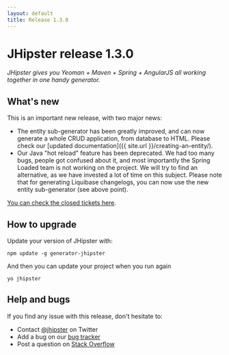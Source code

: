 ```yaml
---
layout: default
title: Release 1.3.0
---
```


JHipster release 1.3.0
==================

*JHipster gives you Yeoman + Maven + Spring + AngularJS all working together in one handy generator.*

What's new
----------

This is an important new release, with two major news:

- The entity sub-generator has been greatly improved, and can now generate a whole CRUD application, from database to HTML. Please check our [updated documentation]({{ site.url }}/creating-an-entity/).
- Our Java "hot reload" feature has been deprecated. We had too many bugs, people got confused about it, and most importantly the Spring Loaded team is not working on the project. We will try to find an alternative, as we have invested a lot of time on this subject. Please note that for generating Liquibase changelogs, you can now use the new entity sub-generator (see above point).

[You can check the closed tickets here](https://github.com/jhipster/generator-jhipster/issues?q=milestone%3A1.3.0+is%3Aclosed).

How to upgrade
------------

Update your version of JHipster with:

```
npm update -g generator-jhipster
```

And then you can update your project when you run again

```
yo jhipster
```

Help and bugs
--------------

If you find any issue with this release, don't hesitate to:

- Contact [@jhipster](https://twitter.com/jhipster) on Twitter
- Add a bug on our [bug tracker](https://github.com/jhipster/generator-jhipster/issues?state=open)
- Post a question on [Stack Overflow](http://stackoverflow.com/tags/jhipster/info)
